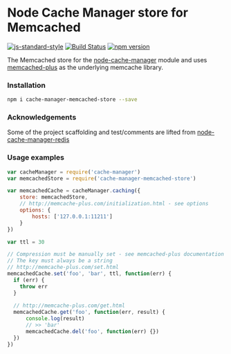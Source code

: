 # Node Cache Manager store for Memcached
 
[![js-standard-style](https://cdn.rawgit.com/feross/standard/master/badge.svg)](http://standardjs.com) [![Build Status](https://travis-ci.org/theogravity/node-cache-manager-memcached-store.svg?branch=master)](https://travis-ci.org/theogravity/node-cache-manager-memcached-store) [![npm version](https://badge.fury.io/js/cache-manager-memcached-store.svg)](https://badge.fury.io/js/cache-manager-memcached-store)

The Memcached store for the [node-cache-manager](https://github.com/BryanDonovan/node-cache-manager) module and uses [memcached-plus](https://github.com/victorquinn/memcache-plus) as the underlying memcache library.

### Installation

```sh
npm i cache-manager-memcached-store --save
```

### Acknowledgements

Some of the project scaffolding and test/comments are lifted from [node-cache-manager-redis](https://github.com/dial-once/node-cache-manager-redis)

### Usage examples

```js
var cacheManager = require('cache-manager')
var memcachedStore = require('cache-manager-memcached-store')

var memcachedCache = cacheManager.caching({
    store: memcachedStore,
    // http://memcache-plus.com/initialization.html - see options
    options: {
        hosts: ['127.0.0.1:11211']
    } 
})

var ttl = 30

// Compression must be manually set - see memcached-plus documentation
// The key must always be a string
// http://memcache-plus.com/set.html
memcachedCache.set('foo', 'bar', ttl, function(err) {
  if (err) {
    throw err
  }
    
  // http://memcache-plus.com/get.html
  memcachedCache.get('foo', function(err, result) {
      console.log(result)
      // >> 'bar'
      memcachedCache.del('foo', function(err) {})
  })
})
```
